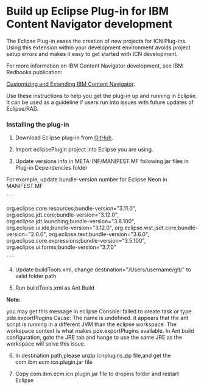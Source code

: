# Build up Eclipse Plug-in for IBM Content Navigator development

The Eclipse Plug-in eases the creation of new projects for ICN Plug-ins. Using this extension within your development environment avoids project setup errors and makes it easy to get started with ICN development.

 For more information on IBM Content Navigator development, see IBM Redbooks publication:

[Customizing and Extending IBM Content Navigator](http://www.redbooks.ibm.com/Redbooks.nsf/RedpieceAbstracts/sg248055.html).

Use these instructions to help you get the plug-in up and running in Eclipse. It can be used as a guideline if users run into issues with future updates of Eclipse/RAD.

### Installing the plug-in

1. Download Eclipse plug-in from [GitHub](https://github.com/ibm-ecm/ibm-content-navigator-samples/tree/master/eclipsePlugin).

2. Import eclipsePlugin project into Eclipse you are using.

3. Update versions info in META-INF/MANIFEST.MF following jar files in Plug-in Dependencies folder

For example, update bundle-version number for Eclipse Neon in MANIFEST.MF
   
    ```
 org.eclipse.core.resources;bundle-version="3.11.0",
 org.eclipse.jdt.core;bundle-version="3.12.0",
 org.eclipse.jdt.launching;bundle-version="3.8.100",
 org.eclipse.ui.ide;bundle-version="3.12.0",
 org.eclipse.wst.jsdt.core;bundle-version="2.0.0",
 org.eclipse.text;bundle-version="3.6.0",
 org.eclipse.core.expressions;bundle-version="3.5.100",
 org.eclipse.ui.forms;bundle-version="3.7.0"

    ```
4. Update buildTools.xml, change destination="/Users/username/git/"  to valid folder path

5. Run buildTools.xml as Ant Build

**Note:**

you may get this message in eclipse Console: failed to create task or type pde.exportPlugins Cause: The name is undefined.
it appears that the ant script is running in a different JVM than the eclipse workspace. The workspace context is what makes pde.exportPlugins available.
In Ant build configuration, goto the JRE tab and hange to use the same JRE as the workspace will solve this issue.

6. In destination path,please unzip icnplugins.zip file,and get the com.ibm.ecm.icn.plugin.jar file 


7. Copy com.ibm.ecm.icn.plugin.jar file to dropins folder and restart Eclipse
